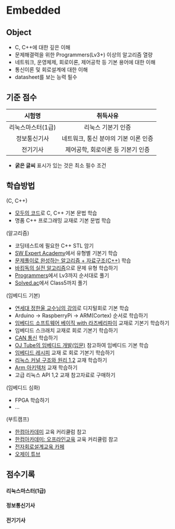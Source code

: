 # Embedded

## Object
- C, C++에 대한 깊은 이해
- 문제해결력을 위한 Programmers(Lv3+) 이상의 알고리즘 열량
- 네트워크, 운영체제, 회로이론, 제어공학 등 기본 용어에 대한 이해
- 통신이론 및 회로설계에 대한 이해
- datasheet를 보는 능력 필수

## 기준 점수
| 시험명 | 취득사유 |
| :---: | :---: |
| 리눅스마스터(1급) | 리눅스 기본기 인증 |
| 정보통신기사 | 네트워크, 통신 분야의 기본 이론 인증 |
| 전기기사 | 제어공학, 회로이론 등 기본기 인증 |
- **굵은 글씨** 표시가 있는 것은 최소 필수 조건

## 학습방법
(C, C++)
- [모두의 코드](https://modoocode.com/)로 C, C++ 기본 문법 학습
- 명품 C++ 프로그래밍 교재로 기본 문법 학습

(알고리즘)
- 코딩테스트에 필요한 C++ STL 암기
- [SW Expert Academy](https://swexpertacademy.com/main/learn/referenceCode/referenceCodeList.do)에서 유형별 기본기 학습
- [문제풀이로 완성하는 알고리즘 + 자료구조(C++)](https://product.kyobobook.co.kr/detail/S000214420933) 학습
- [바킹독의 실전 알고리즘](https://blog.encrypted.gg/category/%EA%B0%95%EC%A2%8C/%EC%8B%A4%EC%A0%84%20%EC%95%8C%EA%B3%A0%EB%A6%AC%EC%A6%98?page=2)으로 문제 유형 학습하기
- [Programmers](https://school.programmers.co.kr/learn/challenges?order=recent)에서 Lv3까지 순서대로 풀기
- [Solved.ac](https://solved.ac/en)에서 Class5까지 풀기

(임베디드 기본)
- [연세대 정한울 교수닝의 강의](https://www.youtube.com/@docceptor195/videos)로 디지털회로 기본 학습
- Arduino -> RaspberryPi -> ARM(Cortex) 순서로 학습하기
- [임베디드 소프트웨어 베이직 with 라즈베리파이](https://product.kyobobook.co.kr/detail/S000208470319) 교재로 기본기 학습하기
- 임베디드 스크래치 교재로 회로 기본기 학습하기
- [CAN 통신](https://www.inflearn.com/users/462221/courses) 학습하기
- [OJ Tube의 임베디드 개발(입문)](https://www.inflearn.com/course/%EC%9E%84%EB%B2%A0%EB%94%94%EB%93%9C-%EA%B0%9C%EB%B0%9C-%EC%9E%85%EB%AC%B8) 참고하여 임베디드 기본 학습
- [임베디드 레시피](https://recipes.tistory.com/) 교재 로 회로 기본기 학습하기
- [리눅스 커널 구조와 원리 1,2](https://www.inflearn.com/users/1180851/courses) 교재 학습하기
- [Arm 아키텍처](https://www.inflearn.com/users/1180851/courses) 교재 학습하기
- 고급 리눅스 API 1,2 교재 참고자료로 구매하기

(임베디드 심화)
- FPGA 학습하기
- ...

(부트캠프)
- [한컴아카데미](https://www.hancomacademy.com/aboutus/index.php) 교육 커리큘럼 참고
- [한컴아카데미: 오프라인교육](https://edu.hancomacademy.com/about/loadmap.php) 교육 커리큘럼 참고
- [전자회로설계교육 카페](https://cafe.naver.com/modulecircuit)
- [오제이 튜브](https://www.youtube.com/@OJTube)

## 점수기록
#### 리눅스마스터(1급)

#### 정보통신기사

#### 전기기사
